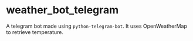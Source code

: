 # weather_bot_telegram
A telegram bot made using ```python-telegram-bot```. It uses OpenWeatherMap to retrieve temperature. 
